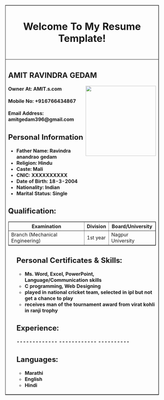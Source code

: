 <!doctype Html>
<head><title>Resume Template</title> </head>
<body>
<table border="1" align="center" width="60%">
<tr>
<th> <h1>Welcome To My Resume Template! <h1></th></tr>
<tr> <th align="left"> <h2> AMIT RAVINDRA GEDAM </h2>
<img src="photo.jpg" align="right" height="230" width="230">
<b> Owner At: AMIT.s.com</b> <br><br>
Mobile No: +916766434867<br><br>
Email Address: amitgedam396@gmail.com <b>
<h2> Personal Information </h2>
<ul>
<li> Father Name: Ravindra anandrao gedam</li>
<li>Religion: Hindu </li>
<li>Caste: Mali </li>
<li>
CNIC: XXXXXXXXXX</list>
<li>
Date of Birth: 18-3-2004</li>
<li>Nationality: Indian</li>
<li>Marital Status: Single</li></ul>
<h2> Qualification:</h2>
<table border="1"> <tr> <th> Examination</th> <th> Division </th><th> Board/University</th>
</tr>
<tr> <td> Branch (Mechanical Engineering) </td> <td> 1st year</td> <td>Nagpur University</td>
</table>
<ul>
<h2> Personal Certificates & Skills:</h2>
<ul><li>Ms. Word, Excel, PowerPoint, Language/Communication skills</li>
<li> C programming, Web Designing  </li>
<li> played in national cricket team, selected in ipl but not get a chance to play</li>
<li>receives man of the tournament award from virat kohli in ranji trophy</li></ul>
<h2> Experience: </h2/>
-------------
------------
----------
<h2>Languages: </h2>
<ul><li>Marathi </li>
<li>English</li>
<li>Hindi</li>
</ul>
